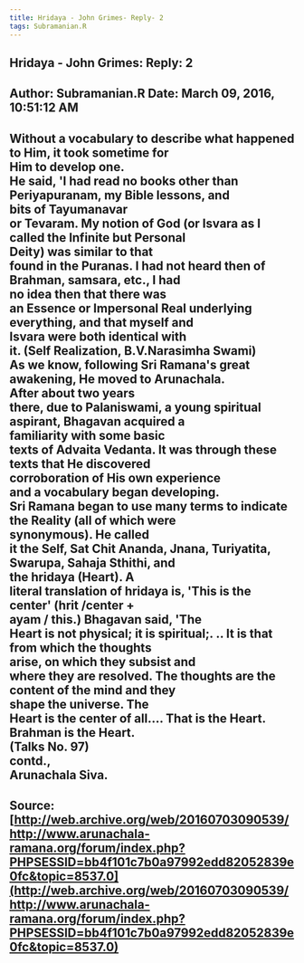 ```yaml
--- 
title: Hridaya - John Grimes- Reply- 2   
tags: Subramanian.R  
---  
```

##  Hridaya - John Grimes: Reply: 2  
Author: Subramanian.R       Date: March 09, 2016, 10:51:12 AM  
---  
Without a vocabulary to describe what happened to Him, it took sometime for  
Him to develop one.   
He said, 'I had read no books other than Periyapuranam, my Bible lessons, and  
bits of Tayumanavar   
or Tevaram. My notion of God (or Isvara as I called the Infinite but Personal  
Deity) was similar to that   
found in the Puranas. I had not heard then of Brahman, samsara, etc., I had  
no idea then that there was   
an Essence or Impersonal Real underlying everything, and that myself and  
Isvara were both identical with   
it. (Self Realization, B.V.Narasimha Swami)   
As we know, following Sri Ramana's great awakening, He moved to Arunachala.  
After about two years   
there, due to Palaniswami, a young spiritual aspirant, Bhagavan acquired a  
familiarity with some basic   
texts of Advaita Vedanta. It was through these texts that He discovered  
corroboration of His own experience   
and a vocabulary began developing.   
Sri Ramana began to use many terms to indicate the Reality (all of which were  
synonymous). He called   
it the Self, Sat Chit Ananda, Jnana, Turiyatita, Swarupa, Sahaja Sthithi, and  
the hridaya (Heart). A   
literal translation of hridaya is, 'This is the center' (hrit /center \+  
ayam / this.) Bhagavan said, 'The   
Heart is not physical; it is spiritual;. .. It is that from which the thoughts  
arise, on which they subsist and   
where they are resolved. The thoughts are the content of the mind and they  
shape the universe. The   
Heart is the center of all.... That is the Heart. Brahman is the Heart.  
(Talks No. 97)   
contd.,   
Arunachala Siva.
 ---  
Source:[http://web.archive.org/web/20160703090539/http://www.arunachala-ramana.org/forum/index.php?PHPSESSID=bb4f101c7b0a97992edd82052839e0fc&topic=8537.0](http://web.archive.org/web/20160703090539/http://www.arunachala-ramana.org/forum/index.php?PHPSESSID=bb4f101c7b0a97992edd82052839e0fc&topic=8537.0)   
---  

